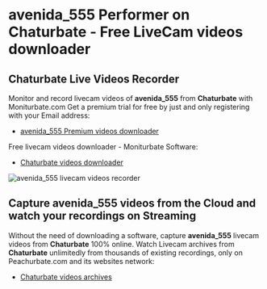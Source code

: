 # avenida_555 Performer on Chaturbate - Free LiveCam videos downloader

## Chaturbate Live Videos Recorder

Monitor and record livecam videos of **avenida_555** from **Chaturbate** with Moniturbate.com
Get a premium trial for free by just and only registering with your Email address:
* [avenida_555 Premium videos downloader](https://moniturbate.com/request-demo-licence-key.html)

Free livecam videos downloader - Moniturbate Software:
* [Chaturbate videos downloader](https://moniturbate.com/moniturbate-download-software.html)

![avenida_555 livecam videos recorder](https://peachurnet.com/templates/moniturbate-software.png)


## Capture avenida_555 videos from the Cloud and watch your recordings on Streaming

Without the need of downloading a software, capture **avenida_555** livecam videos from **Chaturbate** 100% online.
Watch Livecam archives from **Chaturbate** unlimitedly from thousands of existing recordings, only on Peachurbate.com and its websites network:
* [Chaturbate videos archives](https://peachurnet.com/)